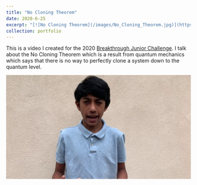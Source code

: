 ```yaml
---
title: "No Cloning Theorem"
date: 2020-6-25
excerpt: "[![No Cloning Theorem](/images/No_Cloning_Theorem.jpg)](https://www.youtube.com/watch?v=M7mODRwqci4)"
collection: portfolio
---
```


This is a video I created for the 2020 [Breakthrough Junior Challenge](https://breakthroughjuniorchallenge.org/). I talk about the No Cloning Theorem which is a result from quantum mechanics which says that there is no way to perfectly clone a system down to the quantum level.

[![No Cloning Theorem](/images/No_Cloning_Theorem.jpg)](https://www.youtube.com/watch?v=M7mODRwqci4)
